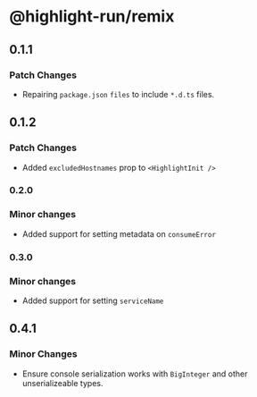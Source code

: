 # @highlight-run/remix

## 0.1.1

### Patch Changes

-   Repairing `package.json` `files` to include `*.d.ts` files.

## 0.1.2

### Patch Changes

-   Added `excludedHostnames` prop to `<HighlightInit />`

### 0.2.0

### Minor changes

- Added support for setting metadata on `consumeError`

### 0.3.0

### Minor changes

- Added support for setting `serviceName`

## 0.4.1

### Minor Changes

-   Ensure console serialization works with `BigInteger` and other unserializeable types.
